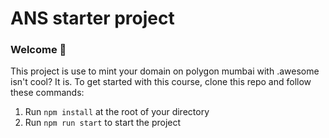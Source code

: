 # ANS starter project

### **Welcome 👋**

This project is use to mint your domain on polygon mumbai with .awesome
isn't cool? It is.
To get started with this course, clone this repo and follow these commands:

1. Run `npm install` at the root of your directory
2. Run `npm run start` to start the project
